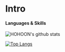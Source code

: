 # Intro

#### Languages & Skills

![HOHOON's github stats](https://github-readme-stats.vercel.app/api?username=Chahohoon&show_icons=true)

[![Top Langs](https://github-readme-stats.vercel.app/api/top-langs/?username=Chahohoon&layout=compact)](https://github.com/anuraghazra/github-readme-stats)
